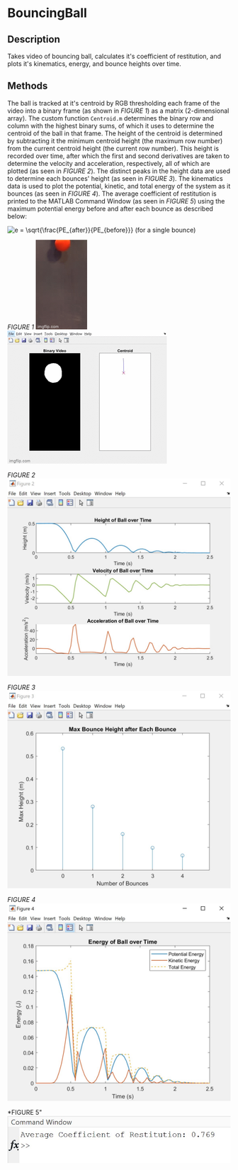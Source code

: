 # BouncingBall

## Description
Takes video of bouncing ball, calculates it's coefficient of restitution, and plots it's kinematics, energy, and bounce heights over time.

## Methods
The ball is tracked at it's centroid by RGB thresholding each frame of the video into a binary frame (as shown in *FIGURE 1*) as a matrix (2-dimensional array). The custom function `Centroid.m` determines the binary row and column with the highest binary sums, of which it uses to determine the centroid of the ball in that frame. The height of the centroid is determined by subtracting it the minimum centroid height (the maximum row number) from the current centroid height (the current row number). This height is recorded over time, after which the first and second derivatives are taken to determine the velocity and acceleration, respectively, all of which are plotted (as seen in *FIGURE 2*). The distinct peaks in the height data are used to determine each bounces' height (as seen in *FIGURE 3*). The kinematics data is used to plot the potential, kinetic, and total energy of the system as it bounces (as seen in *FIGURE 4*). The average coefficient of restitution is printed to the MATLAB Command Window (as seen in *FIGURE 5*) using the maximum potential energy before and after each bounce as described below:

<img src="https://latex.codecogs.com/svg.image?e&space;=&space;\sqrt{\frac{PE_{after}}{PE_{before}}}" title="e = \sqrt{\frac{PE_{after}}{PE_{before}}}" />
(for a single bounce)

*FIGURE 1*
<img src="https://github.com/arzafiruddin/BouncingBall/blob/00c76fe21227c41f35e33384d53dd3c704b1b372/readme_assets/balloriginalgif.gif"> <img src="https://github.com/arzafiruddin/BouncingBall/blob/00c76fe21227c41f35e33384d53dd3c704b1b372/readme_assets/ballanalysisgif.gif">

*FIGURE 2*
<img src="https://github.com/arzafiruddin/BouncingBall/blob/00c76fe21227c41f35e33384d53dd3c704b1b372/readme_assets/ballkinematics.jpg">

*FIGURE 3*
<img src="https://github.com/arzafiruddin/BouncingBall/blob/00c76fe21227c41f35e33384d53dd3c704b1b372/readme_assets/ballheight.jpg">

*FIGURE 4*
<img src="https://github.com/arzafiruddin/BouncingBall/blob/00c76fe21227c41f35e33384d53dd3c704b1b372/readme_assets/balldynamics.jpg">

*FIGURE 5"
<img src="https://github.com/arzafiruddin/BouncingBall/blob/00c76fe21227c41f35e33384d53dd3c704b1b372/readme_assets/ballcor.jpg">
